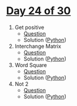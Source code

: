 # [Day 24 of 30](https://www.hackerrank.com/contests/day-24-of-30/challenges "Day 24 of 30 contest link")

1. Get positive
   - [Question](https://www.hackerrank.com/contests/day-24-of-30/challenges/get-positive "Get positive")
   - Solution ([Python](Get%20positive/Python/ "Solution in Python")) 
2. Interchange Matrix
   - [Question](https://www.hackerrank.com/contests/day-24-of-30/challenges/interchange-matrix "Interchange Matrix")
   - Solution ([Python](Interchange%20Matrix/Python/ "Solution in Python"))
3. Word Square
   - [Question](https://www.hackerrank.com/contests/day-24-of-30/challenges/word-square "Word Square")
   - Solution ([Python](Word%20Square/Python/ "Solution in Python"))
4. Not 2
   - [Question](https://www.hackerrank.com/contests/day-24-of-30/challenges/not-2 "Not 2")
   - Solution ([Python](Not%202/Python/ "Solution in Python")) 